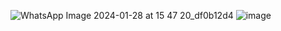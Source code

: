 ![WhatsApp Image 2024-01-28 at 15 47 20_df0b12d4](https://github.com/RevanArturito/MLAB-WEEK-3/assets/152382596/b2cc82e4-bdf5-4542-922e-75ae65efba5c)
![image](https://github.com/RevanArturito/MLAB-WEEK-3/assets/152382596/510bba02-b1d6-4fbf-ba9d-9eb8470469a2)
